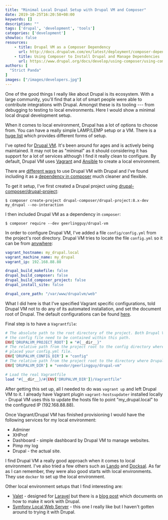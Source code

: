 ```yaml
---
title: "Minimal Local Drupal Setup with Drupal VM and Composer"
date: 2019-10-25T16:20:58+08:00
keywords: []
description: ""
tags: ['drupal', 'development', 'tools']
categories: ['development']
showtoc: false
resources:
    - title: Drupal VM as a Composer Dependency
      url: http://docs.drupalvm.com/en/latest/deployment/composer-dependency/
    - title: Using Composer to Install Drupal and Manage Dependencies
      url: https://www.drupal.org/docs/develop/using-composer/using-composer-to-install-drupal-and-manage-dependencies
authors: [
  "Strict Panda"
]
images: ["/images/developers.jpg"]
---
```


One of the good things I really like about Drupal is its ecosystem. With a large community, you'll find that a lot of smart people were able to contribute integrations with Drupal. Amongst these is its tooling --- from debugging to testing to local environments. Here I would show a minimal local drupal development setup.

When it comes to local environment, Drupal has a lot of options to choose from. You can have a really simple LAMP/LEMP setup or a VM. There is a [huge list](https://www.drupal.org/docs/develop/local-server-setup) which provides different forms of setup.

I've opted for [Drupal VM](https://www.drupalvm.com/). It's been around for ages and is actively being maintained. It may not be as "minimal" as it should considering it has support for a lot of services although I find it really clean to configure. By default, Drupal VM uses [Vagrant](https://www.vagrantup.com) and [Ansible](https://www.ansible.com) to create a local environment.

There are [different ways](http://docs.drupalvm.com/en/latest/) to use Drupal VM with Drupal and I've found including it as a [dependency in composer](http://docs.drupalvm.com/en/latest/deployment/composer-dependency/) much cleaner and flexible.

To get it setup, I've first created a Drupal project using [drupal-composer/drupal-project](https://github.com/drupal-composer/drupal-project):

```shell
$ composer create-project drupal-composer/drupal-project:8.x-dev my_drupal --no-interaction
```

I then included Drupal VM as a dependency in `composer`:

```shell
$ composer require --dev geerlingguy/drupal-vm
```

In order to configure Drupal VM, I've added a file `config/config.yml` from the project's root directory. Drupal VM tries to locate the file `config.yml` so it can be from [anywhere](http://docs.drupalvm.com/en/latest/deployment/composer-dependency/#setup-your-configuration-files):

```yaml
vagrant_hostname: my_drupal.local
vagrant_machine_name: my_drupal
vagrant_ip: 192.168.88.88

drupal_build_makefile: false
drupal_build_composer: false
drupal_build_composer_project: false
drupal_install_site: false

drupal_core_path: "/var/www/drupalvm/web"
```

What I did here is that I've specified Vagrant specific configurations, told Drupal VM not to do any of its automated installation, and set the document root of Drupal. The default configurations can be found [here](https://github.com/geerlingguy/drupal-vm/blob/master/default.config.yml).

Final step is to have a `Vagrantfile`:

```ruby
# The absolute path to the root directory of the project. Both Drupal VM and
# the config file need to be contained within this path.
ENV['DRUPALVM_PROJECT_ROOT'] = "#{__dir__}"
# The relative path from the project root to the config directory where you
# placed your config.yml file.
ENV['DRUPALVM_CONFIG_DIR'] = "config"
# The relative path from the project root to the directory where Drupal VM is located.
ENV['DRUPALVM_DIR'] = "vendor/geerlingguy/drupal-vm"

# Load the real Vagrantfile
load "#{__dir__}/#{ENV['DRUPALVM_DIR']}/Vagrantfile"
```

After getting this set up, all I needed to do was `vagrant up` and left Drupal VM to it. I already have Vagrant plugin `vagrant-hostsupdater` installed locally - Drupal VM uses this to update the hosts file to point "my_drupal.local" to the configured IP (192.168.88.88).

Once Vagrant/Drupal VM has finished provisioning I would have the following services for my local environment:

* Adminer
* XHProf
* Dashboard - simple dashboard by Drupal VM to manage websites.
* Pimp my log
* Drupal - the actual site.

I find Drupal VM a really good approach when it comes to local environment. I've also tried a few others such as [Lando](https://docs.lando.dev/config/drupal8.html) and [Docksal](https://docksal.io/). As far as I can remember, they were also good starts with local environments. They use `docker` to set up the local environment.

Other local environment setups that I find interesting are:

* [Valet](https://laravel.com/docs/6.x/valet) - designed for [Laravel](https://laravel.com) but there is a [blog post](https://www.webfoobar.com/node/102) which documents on how to make it work with Drupal.
* [Symfony Local Web Server](https://symfony.com/doc/current/setup/symfony_server.html) - this one I really like but I haven't gotten around to trying it with Drupal.
